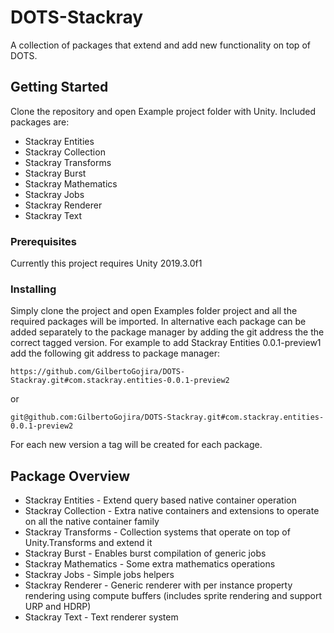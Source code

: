 # DOTS-Stackray
A collection of packages that extend and add new functionality on top of DOTS.

## Getting Started

Clone the repository and open Example project folder with Unity.
Included packages are:
  * Stackray Entities
  * Stackray Collection
  * Stackray Transforms
  * Stackray Burst
  * Stackray Mathematics
  * Stackray Jobs
  * Stackray Renderer
  * Stackray Text

### Prerequisites

Currently this project requires Unity 2019.3.0f1

### Installing

Simply clone the project and open Examples folder project and all the required packages will be imported.
In alternative each package can be added separately to the package manager by adding the git address the the correct tagged version.
For example to add Stackray Entities 0.0.1-preview1 add the following git address to package manager:
````
https://github.com/GilbertoGojira/DOTS-Stackray.git#com.stackray.entities-0.0.1-preview2
````
or
```
git@github.com:GilbertoGojira/DOTS-Stackray.git#com.stackray.entities-0.0.1-preview2
````

For each new version a tag will be created for each package.

## Package Overview
  * Stackray Entities - Extend query based native container operation
  * Stackray Collection - Extra native containers and extensions to operate on all the native container family
  * Stackray Transforms - Collection systems that operate on top of Unity.Transforms and extend it
  * Stackray Burst - Enables burst compilation of generic jobs
  * Stackray Mathematics - Some extra mathematics operations
  * Stackray Jobs - Simple jobs helpers
  * Stackray Renderer - Generic renderer with per instance property rendering using compute buffers (includes sprite rendering and support URP and HDRP)
  * Stackray Text - Text renderer system

